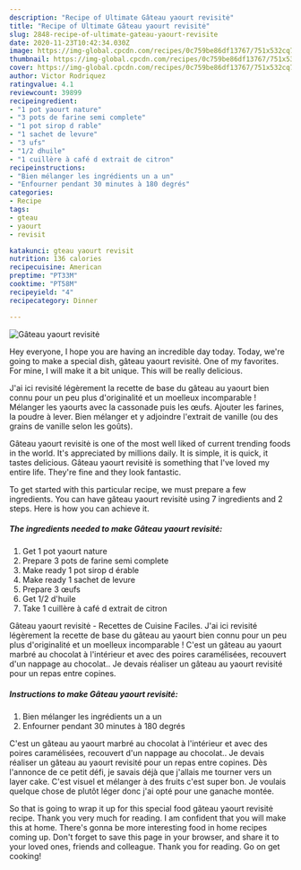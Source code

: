 ```yaml
---
description: "Recipe of Ultimate Gâteau yaourt revisitė"
title: "Recipe of Ultimate Gâteau yaourt revisitė"
slug: 2848-recipe-of-ultimate-gateau-yaourt-revisite
date: 2020-11-23T10:42:34.030Z
image: https://img-global.cpcdn.com/recipes/0c759be86df13767/751x532cq70/gateau-yaourt-revisite-photo-principale-de-la-recette.jpg
thumbnail: https://img-global.cpcdn.com/recipes/0c759be86df13767/751x532cq70/gateau-yaourt-revisite-photo-principale-de-la-recette.jpg
cover: https://img-global.cpcdn.com/recipes/0c759be86df13767/751x532cq70/gateau-yaourt-revisite-photo-principale-de-la-recette.jpg
author: Victor Rodriquez
ratingvalue: 4.1
reviewcount: 39899
recipeingredient:
- "1 pot yaourt nature"
- "3 pots de farine semi complete"
- "1 pot sirop d rable"
- "1 sachet de levure"
- "3 ufs"
- "1/2 dhuile"
- "1 cuillère à café d extrait de citron"
recipeinstructions:
- "Bien mélanger les ingrédients un a un"
- "Enfourner pendant 30 minutes à 180 degrés"
categories:
- Recipe
tags:
- gteau
- yaourt
- revisit

katakunci: gteau yaourt revisit 
nutrition: 136 calories
recipecuisine: American
preptime: "PT33M"
cooktime: "PT58M"
recipeyield: "4"
recipecategory: Dinner

---
```



![Gâteau yaourt revisitė](https://img-global.cpcdn.com/recipes/0c759be86df13767/751x532cq70/gateau-yaourt-revisite-photo-principale-de-la-recette.jpg)

Hey everyone, I hope you are having an incredible day today. Today, we're going to make a special dish, gâteau yaourt revisitė. One of my favorites. For mine, I will make it a bit unique. This will be really delicious.

J&#39;ai ici revisité légèrement la recette de base du gâteau au yaourt bien connu pour un peu plus d&#39;originalité et un moelleux incomparable ! Mélanger les yaourts avec la cassonade puis les œufs. Ajouter les farines, la poudre à lever. Bien mélanger et y adjoindre l&#39;extrait de vanille (ou des grains de vanille selon les goûts).

Gâteau yaourt revisitė is one of the most well liked of current trending foods in the world. It's appreciated by millions daily. It is simple, it is quick, it tastes delicious. Gâteau yaourt revisitė is something that I've loved my entire life. They're fine and they look fantastic.


To get started with this particular recipe, we must prepare a few ingredients. You can have gâteau yaourt revisitė using 7 ingredients and 2 steps. Here is how you can achieve it.

<!--inarticleads1-->

##### The ingredients needed to make Gâteau yaourt revisitė:

1. Get 1 pot yaourt nature
1. Prepare 3 pots de farine semi complete
1. Make ready 1 pot sirop d érable
1. Make ready 1 sachet de levure
1. Prepare 3 œufs
1. Get 1/2 d&#39;huile
1. Take 1 cuillère à café d extrait de citron


Gâteau yaourt revisitė - Recettes de Cuisine Faciles. J&#39;ai ici revisité légèrement la recette de base du gâteau au yaourt bien connu pour un peu plus d&#39;originalité et un moelleux incomparable ! C&#39;est un gâteau au yaourt marbré au chocolat à l&#39;intérieur et avec des poires caramélisées, recouvert d&#39;un nappage au chocolat.. Je devais réaliser un gâteau au yaourt revisité pour un repas entre copines. 

<!--inarticleads2-->

##### Instructions to make Gâteau yaourt revisitė:

1. Bien mélanger les ingrédients un a un
1. Enfourner pendant 30 minutes à 180 degrés


C&#39;est un gâteau au yaourt marbré au chocolat à l&#39;intérieur et avec des poires caramélisées, recouvert d&#39;un nappage au chocolat.. Je devais réaliser un gâteau au yaourt revisité pour un repas entre copines. Dès l&#39;annonce de ce petit défi, je savais déjà que j&#39;allais me tourner vers un layer cake. C&#39;est visuel et mélanger à des fruits c&#39;est super bon. Je voulais quelque chose de plutôt léger donc j&#39;ai opté pour une ganache montée. 

So that is going to wrap it up for this special food gâteau yaourt revisitė recipe. Thank you very much for reading. I am confident that you will make this at home. There's gonna be more interesting food in home recipes coming up. Don't forget to save this page in your browser, and share it to your loved ones, friends and colleague. Thank you for reading. Go on get cooking!

